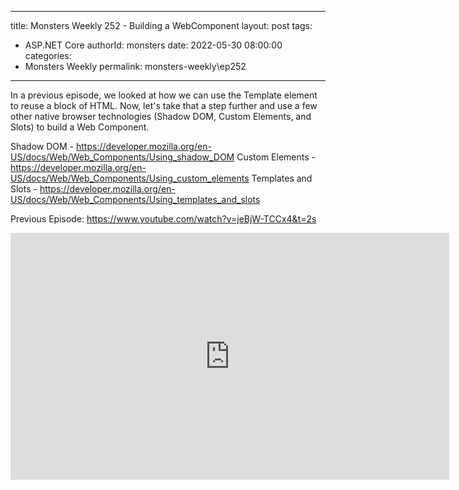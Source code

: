 
---
title: Monsters Weekly 252 -  Building a WebComponent
layout: post
tags: 
  - ASP.NET Core
authorId: monsters
date: 2022-05-30 08:00:00
categories:
  - Monsters Weekly
permalink: monsters-weekly\ep252
---

In a previous episode, we looked at how we can use the Template element to reuse a block of HTML. Now, let's take that a step further and use a few other native browser technologies (Shadow DOM, Custom Elements, and Slots) to build a Web Component.

Shadow DOM - https://developer.mozilla.org/en-US/docs/Web/Web_Components/Using_shadow_DOM
Custom Elements - https://developer.mozilla.org/en-US/docs/Web/Web_Components/Using_custom_elements
Templates and Slots - https://developer.mozilla.org/en-US/docs/Web/Web_Components/Using_templates_and_slots

Previous Episode: https://www.youtube.com/watch?v=jeBjW-TCCx4&t=2s

<iframe width="702" height="395" src="https://youtu.be/zD5kr0Rggtg" frameborder="0" allow="accelerometer; autoplay; encrypted-media; gyroscope; picture-in-picture" allowfullscreen></iframe>
